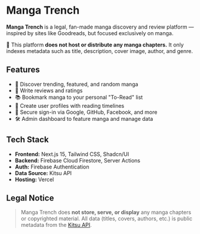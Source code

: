 # Manga Trench

**Manga Trench** is a legal, fan-made manga discovery and review platform — inspired by sites like Goodreads, but focused exclusively on manga.

🚧 This platform **does not host or distribute any manga chapters.** It only indexes metadata such as title, description, cover image, author, and genre.

## Features

- 🔎 Discover trending, featured, and random manga
- 📝 Write reviews and ratings
- 📚 Bookmark manga to your personal "To-Read" list
- 👤 Create user profiles with reading timelines
- 🔐 Secure sign-in via Google, GitHub, Facebook, and more
- 🛠 Admin dashboard to feature manga and manage data

## Tech Stack

- **Frontend:** Next.js 15, Tailwind CSS, Shadcn/UI
- **Backend:** Firebase Cloud Firestore, Server Actions
- **Auth:** Firebase Authentication
- **Data Source:** Kitsu API
- **Hosting:** Vercel

## Legal Notice

> Manga Trench does **not store, serve, or display** any manga chapters or copyrighted material. All data (titles, covers, authors, etc.) is public metadata from the [Kitsu API](https://kitsu.docs.apiary.io/).
